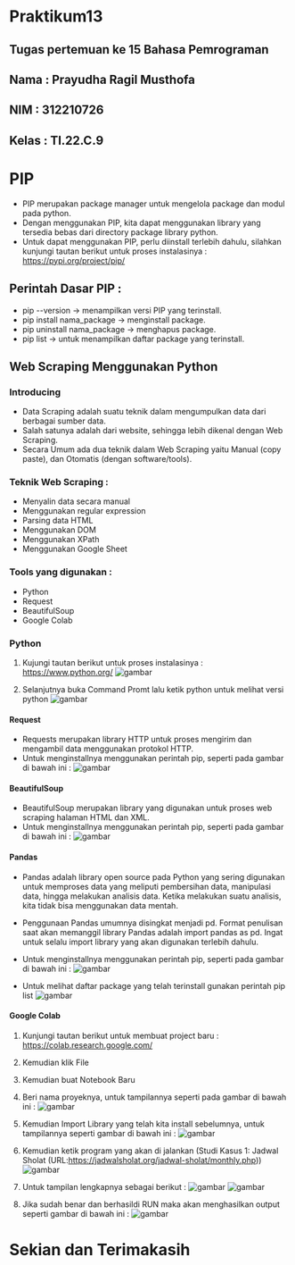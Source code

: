 # Praktikum13

## Tugas pertemuan ke 15 Bahasa Pemrograman
## Nama  : Prayudha Ragil Musthofa
## NIM   : 312210726
## Kelas : TI.22.C.9


# PIP
* PIP merupakan package manager untuk mengelola package dan modul pada python.
* Dengan menggunakan PIP, kita dapat menggunakan library yang tersedia bebas dari directory package library python.
* Untuk dapat menggunakan PIP, perlu diinstall terlebih dahulu, silahkan kunjungi tautan berikut untuk proses instalasinya : https://pypi.org/project/pip/

## Perintah Dasar PIP :
* pip --version -> menampilkan versi PIP yang terinstall.
* pip install nama_package -> menginstall package.
* pip uninstall nama_package -> menghapus package.
* pip list -> untuk menampilkan daftar package yang terinstall.

## Web Scraping Menggunakan Python
### Introducing
* Data Scraping adalah suatu teknik dalam mengumpulkan data dari berbagai sumber data.
* Salah satunya adalah dari website, sehingga lebih dikenal dengan Web Scraping.
* Secara Umum ada dua teknik dalam Web Scraping yaitu Manual (copy paste), dan Otomatis (dengan software/tools).
### Teknik Web Scraping :
* Menyalin data secara manual
* Menggunakan regular expression
* Parsing data HTML
* Menggunakan DOM
* Menggunakan XPath
* Menggunakan Google Sheet
### Tools yang digunakan :
* Python
* Request
* BeautifulSoup
* Google Colab


### Python
1. Kujungi tautan berikut untuk proses instalasinya : https://www.python.org/
![gambar](img/1.png)

3. Selanjutnya buka Command Promt lalu ketik python untuk melihat versi python
![gambar](img/2.png)

#### Request
* Requests merupakan library HTTP untuk proses mengirim dan mengambil data menggunakan protokol HTTP.
* Untuk menginstallnya menggunakan perintah pip, seperti pada gambar di bawah ini :
![gambar](img/3.png)

#### BeautifulSoup
* BeautifulSoup merupakan library yang digunakan untuk proses web scraping halaman HTML dan XML.
* Untuk menginstallnya menggunakan perintah pip, seperti pada gambar di bawah ini :
![gambar](img/4.png)

#### Pandas
* Pandas adalah library open source pada Python yang sering digunakan untuk memproses data yang meliputi pembersihan data, manipulasi data, hingga melakukan analisis data. Ketika melakukan suatu analisis, kita tidak bisa menggunakan data mentah.
* Penggunaan Pandas umumnya disingkat menjadi pd. Format penulisan saat akan memanggil library Pandas adalah import pandas as pd. Ingat untuk selalu import library yang akan digunakan terlebih dahulu.
* Untuk menginstallnya menggunakan perintah pip, seperti pada gambar di bawah ini :
![gambar](img/5.png)

* Untuk melihat daftar package yang telah terinstall gunakan perintah pip list
![gambar](img/6.png)

#### Google Colab
1. Kunjungi tautan berikut untuk membuat project baru : https://colab.research.google.com/
2. Kemudian klik File
3. Kemudian buat Notebook Baru
4. Beri nama proyeknya, untuk tampilannya seperti pada gambar di bawah ini :
![gambar](img/7.png)

5. Kemudian Import Library yang telah kita install sebelumnya, untuk tampilannya seperti gambar di bawah ini :
![gambar](img/8.png)

6. Kemudian ketik program yang akan di jalankan (Studi Kasus 1: Jadwal Sholat (URL:https://jadwalsholat.org/jadwal-sholat/monthly.php))
![gambar](img/9.png)

7. Untuk tampilan lengkapnya sebagai berikut :
![gambar](img/10.png)
![gambar](img/10%20(1).png)

8. Jika sudah benar dan berhasildi RUN maka akan menghasilkan output seperti gambar di bawah ini :
![gambar](img/11.png)

# Sekian dan Terimakasih